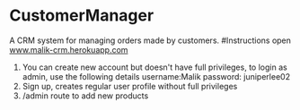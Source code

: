 # CustomerManager
A CRM system for managing orders made by customers.
#Instructions
open www.malik-crm.herokuapp.com
1. You can create new account but doesn't have full privileges, to login as admin, use the following details
  username:Malik
  password: juniperlee02
2. Sign up, creates regular user profile without full privileges
3. /admin route to add new products
